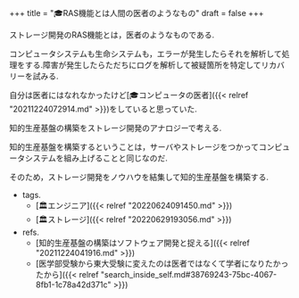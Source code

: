 +++
title = "🎓RAS機能とは人間の医者のようなもの"
draft = false
+++

ストレージ開発のRAS機能とは，医者のようなものである.

コンピュータシステムも生命システムも，エラーが発生したらそれを解析して処理をする.障害が発生したらただちにログを解析して被疑箇所を特定してリカバリーを試みる.

自分は医者にはなれなかったけど[🎓コンピュータの医者]({{< relref "20211224072914.md" >}})をしていると思っていた.

知的生産基盤の構築をストレージ開発のアナロジーで考える.

知的生産基盤を構築するということは，サーバやストレージをつかってコンピュータシステムを組み上げることと同じなのだ.

そのため，ストレージ開発をノウハウを結集して知的生産基盤を構築する.

-   tags.
    -   [🏛エンジニア]({{< relref "20220624091450.md" >}})
    -   [🏛ストレージ]({{< relref "20220629193056.md" >}})
-   refs.
    -   [知的生産基盤の構築はソフトウェア開発と捉える]({{< relref "20211224041916.md" >}})
    -   [医学部受験から東大受験に変えたのは医者ではなくて学者になりたかったから]({{< relref "search_inside_self.md#38769243-75bc-4067-8fb1-1c78a42d371c" >}})
